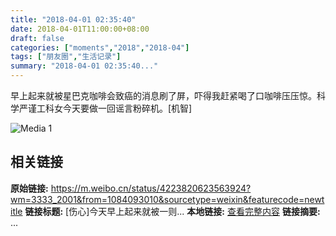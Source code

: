```yaml
---
title: "2018-04-01 02:35:40"
date: 2018-04-01T11:00:00+08:00
draft: false
categories: ["moments","2018","2018-04"]
tags: ["朋友圈","生活记录"]
summary: "2018-04-01 02:35:40..."
---
```


早上起来就被星巴克咖啡会致癌的消息刷了屏，吓得我赶紧喝了口咖啡压压惊。科学严谨工科女今天要做一回谣言粉碎机。[机智]

![Media 1](/Moments/photos/2018-04-01/201804010235400.jpg)

## 相关链接

**原始链接:** https://m.weibo.cn/status/4223820623563924?wm=3333_2001&from=1084093010&sourcetype=weixin&featurecode=newtitle
**链接标题:** [伤心]今天早上起来就被一则...
**本地链接:** [查看完整内容](/link_content/2018/04/2018-04-01-1/link_content/)
**链接摘要:** ...

